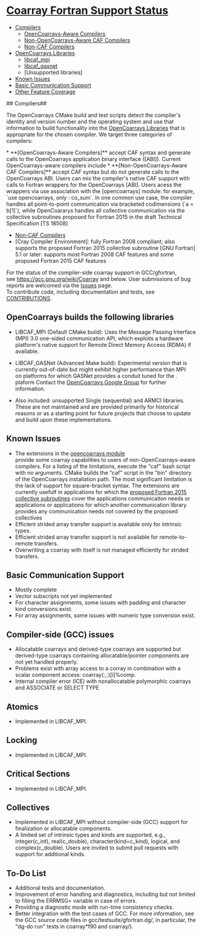 # [Coarray Fortran Support Status](#coarray-fortran-support-status) 

 *  [Compilers]
     * [OpenCoarrays-Aware Compilers]
     * [Non-OpenCoarrays-Aware CAF Compilers]
     * [Non-CAF Compilers]
 *  [OpenCoarrays Libraries]
     *  [libcaf_mpi]
     *  [libcaf_gasnet]
     *  [Unsupported libraries]
 *  [Known Issues]
 *  [Basic Communication Support]
 *  [Other Feature Coverage]

<a name="end-user-installation">
## Compilers##
</a>

The OpenCoarrays CMake build and test scripts detect the compiler's identity and version number and the operating system and  use that information to build functionality into the [OpenCoarrays Libraries] that is appropriate for the chosen compiler.  We target three categories of compilers:

<a name="opencoarrays-aware-compilers">
* **[OpenCoarrays-Aware Compilers]**</a> accept CAF syntax and generate calls to the OpenCoarrays application binary interface ([ABI]).  Current OpenCoarrays-aware compilers include
* **[Non-OpenCoarrays-Aware CAF Compilers]** accept CAF syntax but do not generate calls to the OpenCoarrays ABI.  Users can mix the compiler's native CAF support with calls to Fortran wrappers for the OpenCoarrays [ABI].  Users acess the wrappers via use association with the [opencoarrays] module: for example, `use opencoarrays, only : co_sum`.  In one common use case, the compiler handles all point-to-point communication via bracketed codimensions (`a = b[1]`), while OpenCoararys handles all collective communication via the collective subroutines proposed for Fortran 2015 in the draft Technical Specification [TS 18508]

* [Non-CAF Compilers]
* [Cray Compiler Environment]: fully Fortran 2008 compliant; also supports the proposed Fortran 2015 collective subroutine
[GNU Fortran] 5.1 or later: supports most Fortran 2008 CAF features and some proposed Fortran 2015 CAF features   

For the status of the compiler-side coarray support in GCC/gfortran,  
see https://gcc.gnu.org/wiki/Coarray and below.  User submissions of 
bug reports are welcomed via the [Issues](https://github.com/sourceryinstitute/opencoarrays/issues) page.  
To contribute code, including documentation and tests, see [CONTRIBUTIONS](./CONTRIBUTIONS).

OpenCoarrays builds the following libraries
-------------------------------------------

* LIBCAF_MPI (Default CMake build): Uses the Message Passing Interface  
  (MPI) 3.0 one-sided communication API, which exploits a hardware  
  platform's native support for Remote Direct Memory Access (RDMA) if 
  available.

* LIBCAF_GASNet (Advanced Make build): Experimental version that is 
  currently out-of-date but might exhibit higher performance than MPI  
  on platforms for which GASNet provides a conduit tuned for the .  
  plaform Contact the [OpenCoarrays Google Group](https://groups.google.com/forum/#!forum/opencoarrays) 
  for further information.
  
* Also included: unsupported Single (sequential) and ARMCI libraries.
  These are not maintained and are provided primarily for historical 
  reasons or as a starting point for future projects that choose to 
  update and build upon these implementations.


Known Issues
------------
* The extensions in the [opencoarrays module](./src/extensions/opencoarrays.F90)  
  provide some coarray capabilities to users of non-OpenCoarrays-aware 
  compilers.  For a listing of the limitations, execute the "caf" bash 
  script with no arguments.  CMake builds the "caf" script in the "bin"
  directory of the OpenCoarrays installation path.  The most significant 
  limitation is the lack of support for square-bracket syntax. The 
  extensions are currently
  usefulf in applications for which the [proposed Fortran 2015 collective 
  subroutines](http://isotc.iso.org/livelink/livelink?func=ll&objId=17181227&objAction=Open) 
  cover the applications communicaiton needs or applications or
  applications for which another communication library provides any 
  communication needs not covered by the proposed collectives
* Efficient strided array transfer support is available only for intrinsic types.
* Efficient strided array transfer support is not available for remote-to-remote transfers.
* Overwriting a coarray with itself is not managed efficiently for strided transfers.
   
Basic Communication Support
---------------------------

* Mostly complete
* Vector subscripts not yet implemented
* For character assignments, some issues with padding and
  character kind conversions exist.
* For array assignments, some issues with numeric type conversion exist.

Compiler-side (GCC) issues
--------------------------
* Allocatable coarrays and derived-type coarrays are supported but 
  derived-type coarrays containing allocatable/pointer components are not 
  yet handled properly.
* Problems exist with array access to a corray in combination with a scalar
  component access: coarray(:,:)[i]%comp.
* Internal compiler error (ICE) with nonallocatable polymorphic coarrays and
  ASSOCIATE or SELECT TYPE

Atomics
-------

* Implemented in LIBCAF_MPI.

Locking
-------

* Implemented in LIBCAF_MPI.

Critical Sections
-----------------

* Implemented in LIBCAF_MPI.

Collectives
-----------

* Implemented in LIBCAF_MPI without compiler-side (GCC) support for 
  finalization or allocatable components.
* A limited set of intrinsic types and kinds are supported, e.g., 
  integer(c_int), real(c_double), character(kind=c_kind), logical, 
  and complex(c_double).  Users are invited to submit pull requests with
  support for additional kinds.
  
To-Do List
----------
* Additional tests and documentation.
* Improvement of error handling and diagnostics, including but not
  limited to filling the ERRMSG= variable in case of errors.
* Providing a diagnostic mode with run-time consistency checks.
* Better integration with the test cases of GCC.  For more information,
  see the GCC source code files in gcc/testsuite/gfortran.dg/, 
  in particular, the "dg-do run" tests in coarray*f90 and coarray/).

[Non-OpenCoarrays-Aware CAF Compilers]: #non-opencoarrays-aware
[opencoarrays]: ./src/extensions/opencoarrays
[ABI]: https://gcc.gnu.org/onlinedocs/gfortran/Function-ABI-Documentation.html#Function-ABI-Documentation
[Compilers]: #compilers
[OpenCoarrays-Aware Compilers]: #opencoarrays-aware-compilers
[Other CAF Compilers]: #other-caf-compilers
[Non-CAF Compilers]: #non-caf-compilers
[OpenCoarrays Libraries]: #opencoarrays-libraries
[libcaf_mpi]: #libcaf-mpi
[libcaf_gasnet]: #libcaf-gasnet
[libcaf-x]: #libcaf-x
[Known Issues]: #known-issues
[Basic Communication Support]: #basic-communication-support
[Other Feature Coverage]: #other-feature-coverage
[TS 18508]: http://isotc.iso.org/livelink/livelink?func=ll&objId=17181227&objAction=Open

